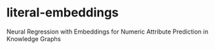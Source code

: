 # literal-embeddings
Neural Regression with Embeddings for Numeric Attribute Prediction in Knowledge Graphs
